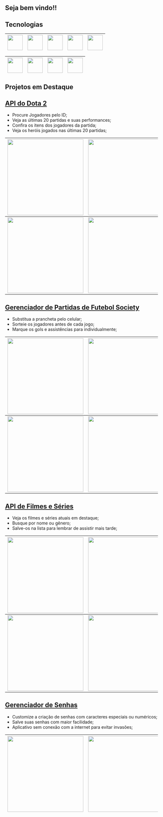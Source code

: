 ## Seja bem vindo!!

## Tecnologias

| <img src="png/c.png" width="50" height="auto"> | <img src="png/javascript.png" width="50" height="auto"> | <img src="png/typescript.png" width="50" height="auto"> | <img src="png/css.png" width="50" height="auto"> | <img src="png/html.png" width="50" height="auto"> |
| :--------------------------------------------: | :-----------------------------------------------------: | :-----------------------------------------------------: | :----------------------------------------------: | :-----------------------------------------------: |

| <img src="png/.net.png" width="50" height="auto"> | <img src="png/reactNative.png" width="50" height="auto"> | <img src="png/mysql.png" width="50" height="auto"> | <img src="png/sql.png" width="50" height="auto"> |
| :-----------------------------------------------: | :------------------------------------------------------: | :------------------------------------------------: | :----------------------------------------------: |

## Projetos em Destaque

## [API do Dota 2](https://github.com/Emerson2342/dota2)

- Procure Jogadores pelo ID;
- Veja as últimas 20 partidas e suas performances;
- Confira os itens dos jogadores da partida;
- Veja os heróis jogados nas últimas 20 partidas;

|     <img src="./Projects/Dota2/home.jpeg" width="250" height="auto">     | <img src="./Projects/Dota2/player.jpeg" width="250" height="auto">  |
| :----------------------------------------------------------------------: | :-----------------------------------------------------------------: |
| <img src="./Projects/Dota2/matchDetails.jpeg" width="250" height="auto"> | <img src="./Projects/Dota2/friends.jpeg" width="250" height="auto"> |

## [Gerenciador de Partidas de Futebol Society](https://github.com/Emerson2342/proxima-futebol)

- Substitua a prancheta pelo celular;
- Sorteie os jogadores antes de cada jogo;
- Marque os gols e assistências para individualmente;

|  <img src="./Projects/Proxima/partida.jpeg" width="250" height="auto">   |  <img src="./Projects/Proxima/proxima.jpeg" width="250" height="auto">   |
| :----------------------------------------------------------------------: | :----------------------------------------------------------------------: |
| <img src="./Projects/Proxima/listaGeral.jpeg" width="250" height="auto"> | <img src="./Projects/Proxima/artilharia.jpeg" width="250" height="auto"> |

## [API de Filmes e Séries](https://github.com/Emerson2342/apI-filmes)

- Veja os filmes e séries atuais em destaque;
- Busque por nome ou gênero;
- Salve-os na lista para lembrar de assistir mais tarde;

|     <img src="./Projects/APIFilmes/home.jpg" width="250" height="auto">      |   <img src="./Projects/APIFilmes/filmes.jpg" width="250" height="auto">    |
| :--------------------------------------------------------------------------: | :------------------------------------------------------------------------: |
| <img src="./Projects/APIFilmes/detalhesFilme.jpg" width="250" height="auto"> | <img src="./Projects/APIFilmes/listaFilmes.jpg" width="250" height="auto"> |

## [Gerenciador de Senhas](https://github.com/Emerson2342/gerador-senha/)

- Customize a criação de senhas com caracteres especiais ou numéricos;
- Salve suas senhas com maior facilidade;
- Aplicativo sem conexão com a internet para evitar invasões;

| <img src="https://raw.githubusercontent.com/Emerson2342/gerador-senha/main/Imagens/PaginaPrincipal.jpeg" width="250" height="auto"> | <img src="https://raw.githubusercontent.com/Emerson2342/gerador-senha/main/Imagens/Senhas.jpeg" width="250" height="auto"> |
| :---------------------------------------------------------------------------------------------------------------------------------: | :------------------------------------------------------------------------------------------------------------------------: |
